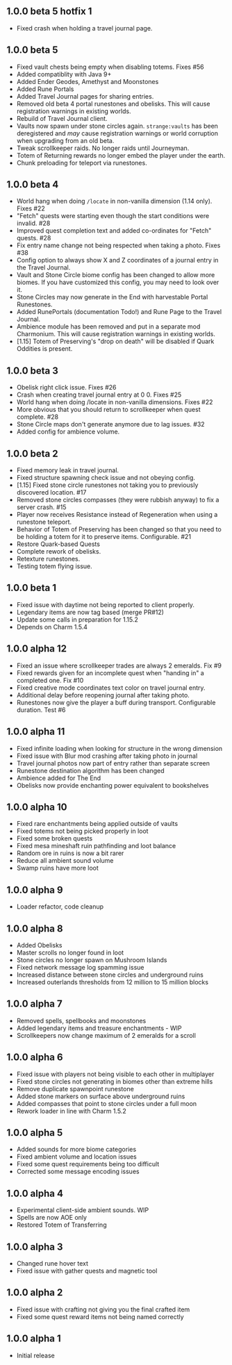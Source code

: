 ## 1.0.0 beta 5 hotfix 1
* Fixed crash when holding a travel journal page.

## 1.0.0 beta 5
* Fixed vault chests being empty when disabling totems. Fixes #56
* Added compatiblity with Java 9+
* Added Ender Geodes, Amethyst and Moonstones
* Added Rune Portals
* Added Travel Journal pages for sharing entries.
* Removed old beta 4 portal runestones and obelisks.  This will cause registration warnings in existing worlds.
* Rebuild of Travel Journal client.
* Vaults now spawn under stone circles again.  `strange:vaults` has been deregistered and *may* cause registration warnings or world corruption when upgrading from an old beta.
* Tweak scrollkeeper raids. No longer raids until Journeyman.
* Totem of Returning rewards no longer embed the player under the earth.
* Chunk preloading for teleport via runestones.

## 1.0.0 beta 4
* World hang when doing `/locate` in non-vanilla dimension (1.14 only). Fixes #22
* "Fetch" quests were starting even though the start conditions were invalid. #28
* Improved quest completion text and added co-ordinates for "Fetch" quests. #28
* Fix entry name change not being respected when taking a photo. Fixes #38
* Config option to always show X and Z coordinates of a journal entry in the Travel Journal.
* Vault and Stone Circle biome config has been changed to allow more biomes. If you have customized this config, you may need to look over it.
* Stone Circles may now generate in the End with harvestable Portal Runestones.
* Added RunePortals (documentation Todo!) and Rune Page to the Travel Journal.
* Ambience module has been removed and put in a separate mod Charmonium. This will cause registration warnings in existing worlds.
* [1.15] Totem of Preserving's "drop on death" will be disabled if Quark Oddities is present.

## 1.0.0 beta 3
* Obelisk right click issue. Fixes #26
* Crash when creating travel journal entry at 0 0. Fixes #25
* World hang when doing /locate in non-vanilla dimensions. Fixes #22
* More obvious that you should return to scrollkeeper when quest complete. #28
* Stone Circle maps don't generate anymore due to lag issues. #32
* Added config for ambience volume.

## 1.0.0 beta 2
* Fixed memory leak in travel journal.
* Fixed structure spawning check issue and not obeying config.
* [1.15] Fixed stone circle runestones not taking you to previously discovered location. #17
* Removed stone circles compasses (they were rubbish anyway) to fix a server crash. #15
* Player now receives Resistance instead of Regeneration when using a runestone teleport.
* Behavior of Totem of Preserving has been changed so that you need to be holding a totem for it to preserve items. Configurable. #21
* Restore Quark-based Quests
* Complete rework of obelisks.
* Retexture runestones.
* Testing totem flying issue.

## 1.0.0 beta 1
* Fixed issue with daytime not being reported to client properly.
* Legendary items are now tag based (merge PR#12)
* Update some calls in preparation for 1.15.2
* Depends on Charm 1.5.4

## 1.0.0 alpha 12
* Fixed an issue where scrollkeeper trades are always 2 emeralds. Fix #9
* Fixed rewards given for an incomplete quest when "handing in" a completed one. Fix #10
* Fixed creative mode coordinates text color on travel journal entry.
* Additional delay before reopening journal after taking photo.
* Runestones now give the player a buff during transport. Configurable duration. Test #6

## 1.0.0 alpha 11
* Fixed infinite loading when looking for structure in the wrong dimension
* Fixed issue with Blur mod crashing after taking photo in journal
* Travel journal photos now part of entry rather than separate screen
* Runestone destination algorithm has been changed
* Ambience added for The End
* Obelisks now provide enchanting power equivalent to bookshelves

## 1.0.0 alpha 10
* Fixed rare enchantments being applied outside of vaults
* Fixed totems not being picked properly in loot
* Fixed some broken quests
* Fixed mesa mineshaft ruin pathfinding and loot balance
* Random ore in ruins is now a bit rarer
* Reduce all ambient sound volume
* Swamp ruins have more loot

## 1.0.0 alpha 9
* Loader refactor, code cleanup

## 1.0.0 alpha 8
* Added Obelisks
* Master scrolls no longer found in loot
* Stone circles no longer spawn on Mushroom Islands
* Fixed network message log spamming issue
* Increased distance between stone circles and underground ruins
* Increased outerlands thresholds from 12 million to 15 million blocks

## 1.0.0 alpha 7
* Removed spells, spellbooks and moonstones
* Added legendary items and treasure enchantments - WIP
* Scrollkeepers now change maximum of 2 emeralds for a scroll

## 1.0.0 alpha 6
* Fixed issue with players not being visible to each other in multiplayer
* Fixed stone circles not generating in biomes other than extreme hills
* Remove duplicate spawnpoint runestone
* Added stone markers on surface above underground ruins
* Added compasses that point to stone circles under a full moon
* Rework loader in line with Charm 1.5.2

## 1.0.0 alpha 5
* Added sounds for more biome categories
* Fixed ambient volume and location issues
* Fixed some quest requirements being too difficult
* Corrected some message encoding issues

## 1.0.0 alpha 4
* Experimental client-side ambient sounds. WIP
* Spells are now AOE only
* Restored Totem of Transferring

## 1.0.0 alpha 3
* Changed rune hover text
* Fixed issue with gather quests and magnetic tool

## 1.0.0 alpha 2
* Fixed issue with crafting not giving you the final crafted item
* Fixed some quest reward items not being named correctly

## 1.0.0 alpha 1
* Initial release